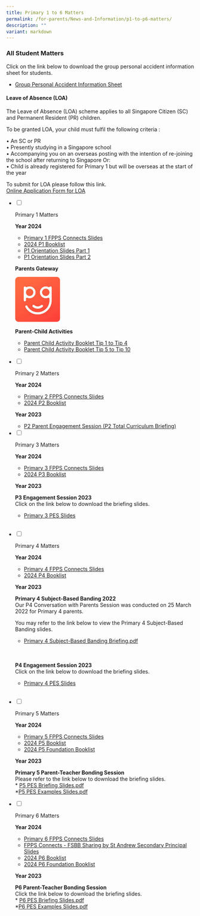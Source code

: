 ```yaml
---
title: Primary 1 to 6 Matters
permalink: /for-parents/News-and-Information/p1-to-p6-matters/
description: ""
variant: markdown
---
```

### All Student Matters

Click on the link below to download the group personal accident information sheet for students.

* <a target="_blank" href="/files/2024/P1%20%20%20P6%20Matters/Product_Fact_Sheet__Year_2024_May__Revised.pdf">Group Personal Accident Information Sheet</a>


#### Leave of Absence (LOA)
 

The Leave of Absence (LOA) scheme applies to all Singapore Citizen (SC) and Permanent Resident (PR) children.  
  
To be granted LOA, your child must fulfil the following criteria :  
  
• An SC or PR  
• Presently studying in a Singapore school  
• Accompanying you on an overseas posting with the intention of re-joining the school after returning to Singapore Or:  
• Child is already registered for Primary 1 but will be overseas at the start of the year  
  
To submit for LOA please follow this link.  
[Online Application Form for LOA](https://form.gov.sg/#!/61023b016bd2f30011b37e2a)
<ul class="jekyllcodex_accordion">  
  
<li>  
  
<input id="accordion1" type="checkbox">  
  
<label for="accordion1">Primary 1 Matters</label>  
  
<div>  
		<b> Year 2024 </b><br>
			<ul>
								<li><a target="_blank" href="/files/2024/P1%20%20%20P6%20Matters/p1_fpps_connects.pdf">Primary 1 FPPS Connects Slides</a>
				</li>
				<li><a target="_blank" href="https://staging.d2n2vioi5ki3lh.amplifyapp.com/files/2024/Booklists/2024%20p1%20booklist.pdf">2024 P1 Booklist</a></li>
				<li> <a target="_blank" href="https://staging.d2n2vioi5ki3lh.amplifyapp.com/files/2024/P1%20%20%20P6%20Matters/p1202401.pdf">P1 Orientation Slides Part 1</a></li>
				<li> <a target="_blank" href="https://staging.d2n2vioi5ki3lh.amplifyapp.com/files/2024/P1%20%20%20P6%20Matters/p12024.pdf">P1 Orientation Slides Part 2</a></li>
			</ul>


	
<b> Parents Gateway </b><br>
	
<a href="https://staging.d2n2vioi5ki3lh.amplifyapp.com/for-parents/parents-gateway/" target="_blank"><img src="/images/p1m.png" style="width:25%"></a> <br>
	
<b> Parent-Child Activities</b><br>
*  <a href="https://staging.d2n2vioi5ki3lh.amplifyapp.com/files/p1m5.pdf" target="_blank">Parent Child Activity Booklet Tip 1 to Tip 4</a>	<br> 
*  <a href="https://staging.d2n2vioi5ki3lh.amplifyapp.com/files/p1m6.pdf" target="_blank">Parent Child Activity Booklet Tip 5 to Tip 10</a>	<br> 	
	
	
<p></p>  
  
</div>  
  
</li>  
<li>  
  
<input id="accordion2" type="checkbox">  
  
<label for="accordion2">Primary 2 Matters</label>  
  
<div>  
		<b> Year 2024 </b><br>
			<ul>
								<li><a target="_blank" href="/files/2024/P1%20%20%20P6%20Matters/p2_fpps_connects.pdf">Primary 2 FPPS Connects Slides</a>
				</li>
				<li><a target="_blank" href="https://staging.d2n2vioi5ki3lh.amplifyapp.com/files/2024/Booklists/2024%20p2%20booklist.pdf">2024 P2 Booklist</a></li>
			</ul>
<p>
<b> Year 2023 </b><br>
</p><ul>
	<li><a target="_blank" href="https://staging.d2n2vioi5ki3lh.amplifyapp.com/files/All%20Student%20Matters/P2/P2%20Total%20Curriculum%20Briefing_2023%20.pdf">P2 Parent Engagement Session (P2 Total Curriculum Briefing)</a></li>
</ul>
  
  
</div>  
  
</li>  
  
<li>  
  
<input id="accordion3" type="checkbox">  
  
<label for="accordion3">Primary 3 Matters</label>  
  
<div>  
  		<b> Year 2024 </b><br>
			<ul>
				<li><a target="_blank" href="/files/2024/P1%20%20%20P6%20Matters/p3_p4_fpps_connects.pdf">Primary 3 FPPS Connects Slides</a>
				</li>
				<li><a target="_blank" href="https://staging.d2n2vioi5ki3lh.amplifyapp.com/files/2024/Booklists/2024%20p3%20booklist.pdf">2024 P3 Booklist</a></li>
			</ul>
<p>
<b> Year 2023 </b><br>
	
<b>P3 Engagement Session 2023</b><br>
Click on the link below to download the briefing slides.	<br>
* <a href="https://staging.d2n2vioi5ki3lh.amplifyapp.com/files/All%20Student%20Matters/P3/p3%20and%204%20pes%202023.pdf" target="_blank">Primary 3 PES Slides</a>		
<br>
  
</p>  
  
</div>  
  
</li>  
  
<li>  
  
<input id="accordion4" type="checkbox">  
  
<label for="accordion4">Primary 4 Matters</label>  
  
<div>  
  		<b> Year 2024 </b><br>
			<ul>
								<li><a target="_blank" href="/files/2024/P1%20%20%20P6%20Matters/p3_p4_fpps_connects.pdf">Primary 4 FPPS Connects Slides</a>
				</li>
				<li><a target="_blank" href="https://staging.d2n2vioi5ki3lh.amplifyapp.com/files/2024/Booklists/2024%20p4%20booklist.pdf">2024 P4 Booklist</a></li>
			</ul>
<p>
<b> Year 2023 </b><br>
	
<b> Primary 4 Subject-Based Banding 2022 </b><br>
Our P4 Conversation with Parents Session was conducted on 25 March 2022 for Primary 4 parents.  <br>

You may refer to the link below to view the Primary 4 Subject-Based Banding slides.	<br>
* <a href="https://staging.d2n2vioi5ki3lh.amplifyapp.com/files/p4m2.pdf" target="_blank">Primary 4 Subject-Based Banding Briefing.pdf</a>		
<br><br>
	
<b>P4 Engagement Session 2023</b><br>
Click on the link below to download the briefing slides.	<br>
* <a href="https://staging.d2n2vioi5ki3lh.amplifyapp.com/files/All%20Student%20Matters/P3/p3%20and%204%20pes%202023.pdf" target="_blank">Primary 4 PES Slides</a>		
<br>
	
</p>  
  
</div>  
  
</li>  
	
<li>  
  
<input id="accordion5" type="checkbox">  
  
<label for="accordion5">Primary 5 Matters</label>  
  
<div>  
  		<b> Year 2024 </b><br>
			<ul>
												<li><a target="_blank" href="/files/2024/P1%20%20%20P6%20Matters/p5_fpps_connects.pdf">Primary 5 FPPS Connects Slides</a>
				</li>
				<li><a target="_blank" href="https://staging.d2n2vioi5ki3lh.amplifyapp.com/files/2024/Booklists/2024%20p5%20booklist.pdf">2024 P5 Booklist</a></li>
								<li><a target="_blank" href="https://staging.d2n2vioi5ki3lh.amplifyapp.com/files/2024/Booklists/2024%20p5%20(fdn).pdf">2024 P5 Foundation Booklist</a></li>
			</ul>
<p>
<b> Year 2023 </b><br>

<b> Primary 5 Parent-Teacher Bonding Session </b><br>
	Please refer to the link below to download the briefing slides.	<br>
		* <a href="https://staging.d2n2vioi5ki3lh.amplifyapp.com/files/All%20Student%20Matters/P5/2023%20pes.pdf" target="_blank">P5 PES Briefing Slides.pdf</a>		<br>
	*<a href="https://staging.d2n2vioi5ki3lh.amplifyapp.com/files/All%20Student%20Matters/P5/2023%20pes%20examples.pdf" target="_blank">P5 PES Examples Slides.pdf</a>		<br>
</p>  
  
</div>  
  
</li>  
	
<li>  
  
<input id="accordion6" type="checkbox">  
  
<label for="accordion6">Primary 6 Matters</label>  
  
<div>  
  		<b> Year 2024 </b><br>
			<ul>
												<li><a target="_blank" href="/files/2024/P1%20%20%20P6%20Matters/p6_fpps_connects.pdf">Primary 6 FPPS Connects Slides</a>
				</li>
												<li><a target="_blank" href="/files/2024/P1%20%20%20P6%20Matters/fsbb_sharing.pdf">FPPS Connects - FSBB Sharing by St Andrew Secondary Principal Slides</a>
				</li>
				<li><a target="_blank" href="https://staging.d2n2vioi5ki3lh.amplifyapp.com/files/2024/Booklists/2024%20p6%20booklist.pdf">2024 P6 Booklist</a></li>
				<li><a target="_blank" href="https://staging.d2n2vioi5ki3lh.amplifyapp.com/files/2024/Booklists/2024%20p6%20(fdn).pdf">2024 P6 Foundation Booklist</a></li>
			</ul>
<p>
<b> Year 2023 </b><br> 
	
<b>P6 Parent-Teacher Bonding Session</b><br>
Click the link below to download the briefing slides.<br>
	* <a href="https://staging.d2n2vioi5ki3lh.amplifyapp.com/files/All%20Student%20Matters/P5/2023%20pes.pdf" target="_blank">P6 PES Briefing Slides.pdf</a>		<br>
		*<a href="https://staging.d2n2vioi5ki3lh.amplifyapp.com/files/All%20Student%20Matters/P5/2023%20pes%20examples.pdf" target="_blank">P6 PES Examples Slides.pdf</a>		<br>
	
</p>  
  
</div>  
  
</li>  	
	
</ul>